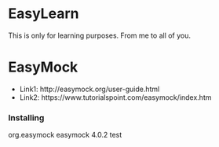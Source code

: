 # EasyLearn
This is only for learning purposes. From me to all of you.
<h1>EasyMock</h1>
<ul>
  <li>Link1: http://easymock.org/user-guide.html</li>
  <li>Link2: https://www.tutorialspoint.com/easymock/index.htm</li>
</ul>
<h3>Installing</h3>
<dependency>
  <groupId>org.easymock</groupId>
  <artifactId>easymock</artifactId>
  <version>4.0.2</version>
  <scope>test</scope>
</dependency>
